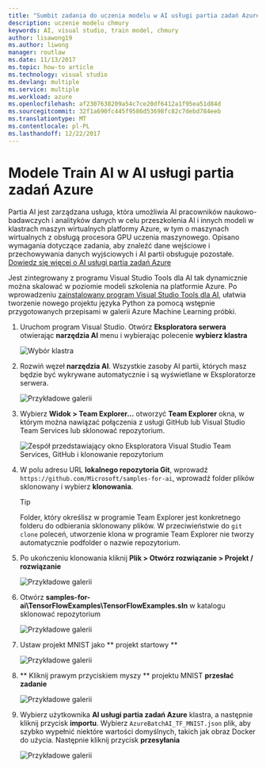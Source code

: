 ```yaml
---
title: "Sumbit zadania do uczenia modelu w AI usługi partia zadań Azure"
description: uczenie modelu chmury
keywords: AI, visual studio, train model, chmury
author: lisawong19
ms.author: liwong
manager: routlaw
ms.date: 11/13/2017
ms.topic: how-to article
ms.technology: visual studio
ms.devlang: multiple
ms.service: multiple
ms.workload: azure
ms.openlocfilehash: af2307638209a54c7ce20df6412a1f95ea51d84d
ms.sourcegitcommit: 32f1a690fc445f9586d53698fc82c7debd784eeb
ms.translationtype: MT
ms.contentlocale: pl-PL
ms.lasthandoff: 12/22/2017
---
```

# <a name="train-ai-models-in-azure-batch-ai"></a>Modele Train AI w AI usługi partia zadań Azure

Partia AI jest zarządzana usługa, która umożliwia AI pracowników naukowo-badawczych i analityków danych w celu przeszkolenia AI i innych modeli w klastrach maszyn wirtualnych platformy Azure, w tym o maszynach wirtualnych z obsługą procesora GPU uczenia maszynowego. Opisano wymagania dotyczące zadania, aby znaleźć dane wejściowe i przechowywania danych wyjściowych i AI partii obsługuje pozostałe. [Dowiedz się więcej o AI usługi partia zadań Azure](https://docs.microsoft.com/azure/batch-ai/overview) 

Jest zintegrowany z programu Visual Studio Tools dla AI tak dynamicznie można skalować w poziomie modeli szkolenia na platformie Azure.  Po wprowadzeniu [zainstalowany program Visual Studio Tools dla AI](installation.md), ułatwia tworzenie nowego projektu języka Python za pomocą wstępnie przygotowanych przepisami w galerii Azure Machine Learning próbki.

1. Uruchom program Visual Studio. Otwórz **Eksploratora serwera** otwierając **narzędzia AI** menu i wybierając polecenie **wybierz klastra**  

    ![Wybór klastra](media\train-model\select-cluster.png)

     
2. Rozwiń węzeł **narzędzia AI**. Wszystkie zasoby AI partii, których masz będzie być wykrywane automatycznie i są wyświetlane w Eksploratorze serwera. 
    
    ![Przykładowe galerii](media\train-model\batchai.png)

3. Wybierz **Widok > Team Explorer...**  otworzyć **Team Explorer** okna, w którym można nawiązać połączenia z usługi GitHub lub Visual Studio Team Services lub sklonować repozytorium.

    ![Zespół przedstawiający okno Eksploratora Visual Studio Team Services, GitHub i klonowanie repozytorium](media\train-model\team-explorer.png)

4. W polu adresu URL **lokalnego repozytoria Git**, wprowadź `https://github.com/Microsoft/samples-for-ai`, wprowadź folder plików sklonowany i wybierz **klonowania**.

    > [!Tip]
    > Folder, który określisz w programie Team Explorer jest konkretnego folderu do odbierania sklonowany plików. W przeciwieństwie do `git clone` poleceń, utworzenie klona w programie Team Explorer nie tworzy automatycznie podfolder o nazwie repozytorium.

5. Po ukończeniu klonowania kliknij **Plik > Otwórz rozwiązanie > Projekt / rozwiązanie**
    
    ![Przykładowe galerii](media\train-model\open-solution.png)

5. Otwórz **samples-for-ai\TensorFlowExamples\TensorFlowExamples.sln** w katalogu sklonować repozytorium 

    ![Przykładowe galerii](media\train-model\tensorflowexamples.png)

5. Ustaw projekt MNIST jako ** projekt startowy **

    ![Przykładowe galerii](media\train-model\mnist-startup.png)

1. ** Kliknij prawym przyciskiem myszy ** projektu MNIST **przesłać zadanie**

    ![Przykładowe galerii](media\train-model\submit-job.png)

1. Wybierz użytkownika **AI usługi partia zadań Azure** klastra, a następnie kliknij przycisk **importu**. Wybierz `AzureBatchAI_TF_MNIST.json` plik, aby szybko wypełnić niektóre wartości domyślnych, takich jak obraz Docker do użycia. Następnie kliknij przycisk **przesyłania**

    ![Przykładowe galerii](media\train-model\submit-batch.png)
